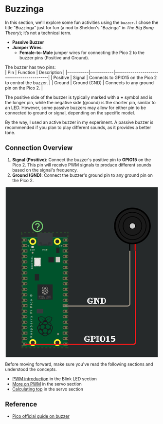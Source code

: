 # Buzzinga

In this section, we'll explore some fun activities using the `buzzer`. I chose the title "Buzzinga" just for fun (a nod to Sheldon's "Bazinga" in *The Big Bang Theory*); it’s not a technical term.

- **Passive Buzzer**
- **Jumper Wires**:
  - **Female-to-Male** jumper wires for connecting the Pico 2 to the buzzer pins (Positive and Ground).

The buzzer has two pins:  
| Pin       | Function   | Description                                |
|-----------|------------|--------------------------------------------|
| Positive  | Signal     | Connects to GPIO15 on the Pico 2 to control the buzzer. |
| Ground    | Ground (GND) | Connects to any ground pin on the Pico 2.         |

The positive side of the buzzer is typically marked with a **+** symbol and is the longer pin, while the negative side (ground) is the shorter pin, similar to an LED. However, some passive buzzers may allow for either pin to be connected to ground or signal, depending on the specific model. 

By the way, I used an active buzzer in my experiment. A passive buzzer is recommended if you plan to play different sounds, as it provides a better tone.

## Connection Overview
1. **Signal (Positive)**: Connect the buzzer's positive pin to **GPIO15** on the Pico 2. This pin will receive PWM signals to produce different sounds based on the signal's frequency.
2. **Ground (GND)**: Connect the buzzer's ground pin to any ground pin on the Pico 2.

<img style="display: block; margin: auto;" alt="pico2" src="./images/pico-buzzer-circuit.png"/>

Before moving forward, make sure you've read the following sections and understood the concepts.
- [PWM introduction](../blinky/pwm.md) in the Blink LED section
- [More on PWM](../servo/pwm.md) in the servo section
- [Calculating top](../servo/servo-pico.md) in the servo section


## Reference
- [Pico official guide on buzzer](https://projects.raspberrypi.org/en/projects/introduction-to-the-pico/9)
